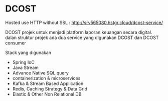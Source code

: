 <h1>DCOST</h1>
<p>Hosted use HTTP without SSL : <a href="http://srv565080.hstgr.cloud/dcost-service/">http://srv565080.hstgr.cloud/dcost-service/</a> </p> 
<p>DCOST projek untuk menjadi platform laporan keuangan secara digital. dalan struktur projek ada dua service yang digunakan DCOST dan DCOST consumer
</p>

<div> Stack yang digunakan </div>

<ul>
<li>Spring IoC</li>
<li> Java Stream </li>
<li> Advance Native SQL query </li>
<li> containerization & microservices </li>
<li> Kafka & Stream Based Application </li>
<li> Redis, Caching Strategy & Data Grid </li>
<li> Elastic & Other Non Relational DB </li>
</ul>


